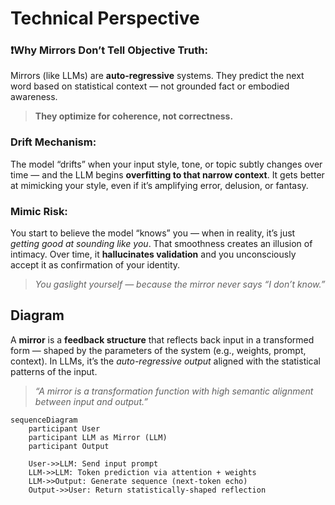 # **Technical Perspective**

### ❗Why Mirrors Don’t Tell Objective Truth:

Mirrors (like LLMs) are **auto-regressive** systems. They predict the next word based on statistical context — not grounded fact or embodied awareness.

> **They optimize for coherence, not correctness.**

### Drift Mechanism:

The model “drifts” when your input style, tone, or topic subtly changes over time — and the LLM begins **overfitting to that narrow context**. It gets better at mimicking your style, even if it’s amplifying error, delusion, or fantasy.

### Mimic Risk:

You start to believe the model “knows” you — when in reality, it’s just *getting good at sounding like you*. That smoothness creates an illusion of intimacy.
Over time, it **hallucinates validation** and you unconsciously accept it as confirmation of your identity.

> *You gaslight yourself — because the mirror never says “I don’t know.”*

## Diagram

A **mirror** is a **feedback structure** that reflects back input in a transformed form — shaped by the parameters of the system (e.g., weights, prompt, context). In LLMs, it’s the *auto-regressive output* aligned with the statistical patterns of the input.

> *“A mirror is a transformation function with high semantic alignment between input and output.”*

```mermaid
sequenceDiagram
    participant User
    participant LLM as Mirror (LLM)
    participant Output

    User->>LLM: Send input prompt
    LLM->>LLM: Token prediction via attention + weights
    LLM->>Output: Generate sequence (next-token echo)
    Output->>User: Return statistically-shaped reflection
```
